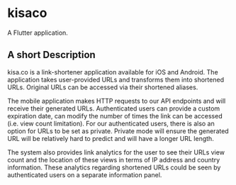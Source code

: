 # kisaco

A Flutter application.

## A short Description

kisa.co is a link-shortener application available for iOS and Android. The application takes user-provided URLs and transforms them into shortened URLs. Original URLs can be accessed via their shortened aliases. 

The mobile application makes HTTP requests to our API endpoints and will receive their generated URLs. Authenticated users can provide a custom expiration date, can modify the number of times the link can be accessed (i.e. view count limitation). For our authenticated users, there is also an option for URLs to be set as private. Private mode will ensure the generated URL will be relatively hard to predict and will have a longer URL length. 

The system also provides link analytics for the user to see their URLs view count and the location of these views in terms of IP address and country information. These analytics regarding shortened URLs could be seen by authenticated users on a separate information panel. 
